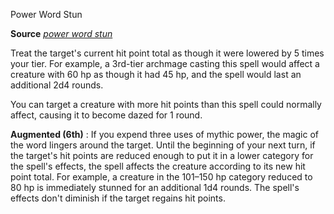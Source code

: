 Power Word Stun

**Source** [_power word stun_](spells/powerWordStun.md#_power-word-stun)

Treat the target's current hit point total as though it were lowered by 5 times your tier. For example, a 3rd-tier archmage casting this spell would affect a creature with 60 hp as though it had 45 hp, and the spell would last an additional 2d4 rounds.

You can target a creature with more hit points than this spell could normally affect, causing it to become dazed for 1 round.

**Augmented (6th)** : If you expend three uses of mythic power, the magic of the word lingers around the target. Until the beginning of your next turn, if the target's hit points are reduced enough to put it in a lower category for the spell's effects, the spell affects the creature according to its new hit point total. For example, a creature in the 101–150 hp category reduced to 80 hp is immediately stunned for an additional 1d4 rounds. The spell's effects don't diminish if the target regains hit points.

